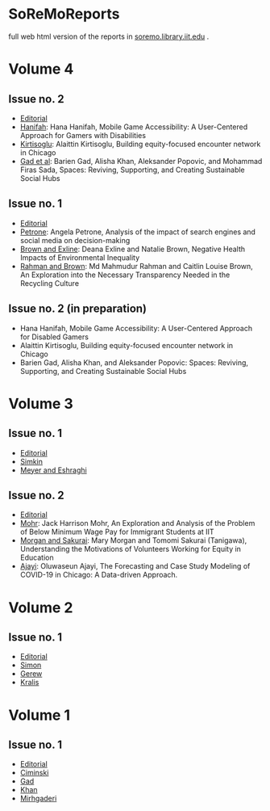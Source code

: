 # SoReMoReports
full web html version of the reports in [soremo.library.iit.edu](http://soremo.library.iit.edu/index.php/Soremo) . 


# Volume 4

## Issue no. 2

* [Editorial](https://sondzus.github.io/SoReMoReports/SoReMo-Volume4-no2-Editorial.html) 
* [Hanifah](https://sondzus.github.io/SoReMoReports/SoReMo-TechReport-vol4no2fa2023-Hanifah.html): Hana Hanifah, Mobile Game Accessibility: A User-Centered Approach for Gamers with Disabilities
* [Kirtisoglu](https://sondzus.github.io/SoReMoReports/SoReMo-TechReport-vol4no2fa2023-Kirtisoglu.pdf): Alaittin Kirtisoglu, Building equity-focused encounter network in Chicago
* [Gad et al](https://sondzus.github.io/SoReMoReports/SoReMo-TechReport-vol4no2fa2023-Gad-Khan-Popovic-Sada.html): Barien Gad, Alisha Khan, Aleksander Popovic, and Mohammad Firas Sada,  Spaces: Reviving, Supporting, and Creating Sustainable Social Hubs

## Issue no. 1

* [Editorial](https://sondzus.github.io/SoReMoReports/SoReMo-Volume4-no1-Editorial.html) 
* [Petrone](https://sondzus.github.io/SoReMoReports/SoReMo-TechReport-vol4no1sp2023-Petrone.html): Angela Petrone, Analysis of the impact of search engines and social media on decision-making
* [Brown and Exline](https://sondzus.github.io/SoReMoReports/SoReMo-TechReport-vol4no1sp2023-BrownExline.html): Deana Exline and Natalie Brown, Negative Health Impacts of Environmental Inequality
* [Rahman and Brown](https://sondzus.github.io/SoReMoReports/SoReMo-TechReport-vol4no1fa2023-Rahman-Brown.html): Md Mahmudur Rahman and Caitlin Louise Brown, An Exploration into the Necessary Transparency Needed in the Recycling Culture 

## Issue no. 2 (in preparation)

* Hana Hanifah,   Mobile Game Accessibility: A User-Centered Approach for Disabled Gamers
* Alaittin Kirtisoglu, Building equity-focused encounter network in Chicago
* Barien Gad, Alisha Khan, and Aleksander Popovic: Spaces: Reviving, Supporting, and Creating Sustainable Social Hubs


# Volume 3

## Issue no. 1

* [Editorial](https://sondzus.github.io/SoReMoReports/SoReMo-Volume3-no1-Editorial.html) 
* [Simkin](https://sondzus.github.io/SoReMoReports/SoReMo-TechReport-vol3no1sp2022-Simkin.html) 
* [Meyer and Eshraghi](https://sondzus.github.io/SoReMoReports/SoReMo-TechReport-vol3no1sp2022-Meyer-Eshraghi.html)

## Issue no. 2

* [Editorial](https://sondzus.github.io/SoReMoReports/SoReMo-Volume3-no2-Editorial.html)
* [Mohr](https://sondzus.github.io/SoReMoReports/SoReMo-TechReport-vol3no2fa2022-MOHR.html): Jack Harrison Mohr, An Exploration and Analysis of the Problem of Below Minimum Wage Pay for Immigrant Students at IIT   
* [Morgan and Sakurai](https://sondzus.github.io/SoReMoReports/SoReMo-TechReport-vol3no2fa2022-MORGAN-SAKURAI.html): Mary Morgan and Tomomi Sakurai (Tanigawa), Understanding the Motivations of Volunteers Working for Equity in Education   
* [Ajayi](https://sondzus.github.io/SoReMoReports/SoReMo-TechReport-vol3no2fa2022-AJAYI.html): Oluwaseun Ajayi, The Forecasting and Case Study Modeling of COVID-19 in Chicago: A Data-driven Approach. 



# Volume 2
## Issue no. 1

* [Editorial](https://sondzus.github.io/SoReMoReports/SoReMo-Volume2-no1-Editorial.html) 
* [Simon](https://sondzus.github.io/SoReMoReports/SoReMo-TechReport-vol2no1fa2021-SIMON.html) 
* [Gerew](https://sondzus.github.io/SoReMoReports/SoReMo-TechReport-vol2no1fa2021-GEREW.html) 
* [Kralis](https://sondzus.github.io/SoReMoReports/SoReMo-TechReport-vol2no1fa2021-KRALIS.html) 

# Volume 1
## Issue no. 1

* [Editorial](https://sondzus.github.io/SoReMoReports/SoReMo-Volume1-no1-Editorial.html) 
* [Ciminski](https://sondzus.github.io/SoReMoReports/SoReMo-TechReport-vol1no1sp2021-CIMINSKI.html) 
* [Gad](https://sondzus.github.io/SoReMoReports/SoReMo-TechReport-vol1no1sp2021-GAD.html) 
* [Khan](https://sondzus.github.io/SoReMoReports/SoReMo-TechReport-vol1no1sp2021-KHAN-public.html) 
* [Mirhgaderi](https://sondzus.github.io/SoReMoReports/SoReMo-TechReport-vol1no1sp2021-MIRGHADERI.html) 
